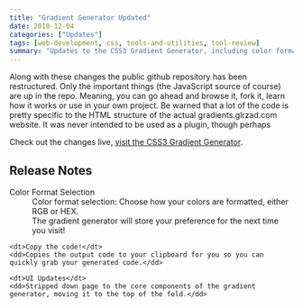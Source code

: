 ```yaml
---
title: "Gradient Generator Updated"
date: 2010-12-04
categories: ["Updates"]
tags: [web-development, css, tools-and-utilities, tool-review]
summary: "Updates to the CSS3 Gradient Generator, including color format selection and UI improvements."
---
```


Along with these changes the public github repository has been restructured. Only the important things (the JavaScript source of course) are up in the repo. Meaning, you can go ahead and browse it, fork it, learn how it works or use in your own project. Be warned that a lot of the code is pretty specific to the HTML structure of the actual gradients.glrzad.com website. It was never intended to be used as a plugin, though perhaps

Check out the changes live, [visit the CSS3 Gradient Generator](http://gradients.glrzad.com "CSS3 Gradient Generator").

## Release Notes

<dl class="release-notes">
    <dt>Color Format Selection</dt>
    <dd>Color format selection: Choose how your colors are formatted, either RGB or HEX.</dd>
    <dd>The gradient generator will store your preference for the next time you visit!</dd>

    <dt>Copy the code!</dt>
    <dd>Copies the output code to your clipboard for you so you can quickly grab your generated code.</dd>

    <dt>UI Updates</dt>
    <dd>Stripped down page to the core components of the gradient generator, moving it to the top of the fold.</dd>
</dl>
